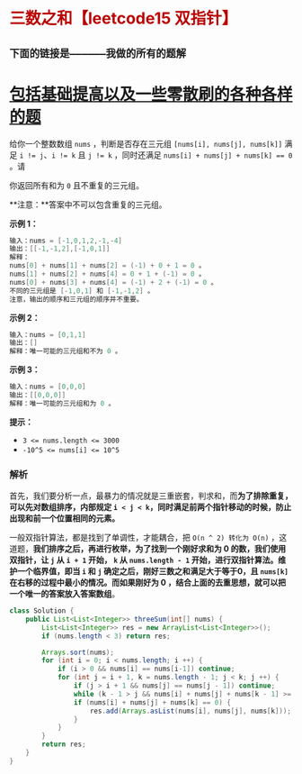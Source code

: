 # <font color='bb000'>三数之和【leetcode15 双指针】</font>


## **`下面的链接是——————我做的所有的题解`**

# [包括基础提高以及一些零散刷的各种各样的题](https://www.acwing.com/blog/content/33005/) 

给你一个整数数组 `nums` ，判断是否存在三元组 `[nums[i], nums[j], nums[k]]` 满足 `i != j`、`i != k` 且 `j != k` ，同时还满足 `nums[i] + nums[j] + nums[k] == 0` 。请

你返回所有和为 `0` 且不重复的三元组。

**注意：**答案中不可以包含重复的三元组。

 

**示例 1：**

```java
输入：nums = [-1,0,1,2,-1,-4]
输出：[[-1,-1,2],[-1,0,1]]
解释：
nums[0] + nums[1] + nums[2] = (-1) + 0 + 1 = 0 。
nums[1] + nums[2] + nums[4] = 0 + 1 + (-1) = 0 。
nums[0] + nums[3] + nums[4] = (-1) + 2 + (-1) = 0 。
不同的三元组是 [-1,0,1] 和 [-1,-1,2] 。
注意，输出的顺序和三元组的顺序并不重要。
```

**示例 2：**

```java
输入：nums = [0,1,1]
输出：[]
解释：唯一可能的三元组和不为 0 。
```

**示例 3：**

```java
输入：nums = [0,0,0]
输出：[[0,0,0]]
解释：唯一可能的三元组和为 0 。
```

 

**提示：**

- `3 <= nums.length <= 3000`
- `-10^5 <= nums[i] <= 10^5`



### 解析

首先，我们要分析一点，最暴力的情况就是三重嵌套，判求和，而**为了排除重复，可以先对数组排序，内部规定 `i < j < k`，同时满足前两个指针移动的时候，防止出现和前一个位置相同的元素。**

一般双指针算法，都是找到了单调性，才能耦合，把 `O(n ^ 2) 转化为 O(n)` ，这道题，**我们排序之后，再进行枚举，为了找到一个刚好求和为 0 的数，我们使用双指针，让 `j` 从 `i + 1` 开始， `k` 从 `nums.length - 1` 开始，进行双指针算法。维护一个临界值，即当 `i` 和 `j` 确定之后，刚好三数之和满足大于等于0，且 `nums[k]` 在右移的过程中最小的情况。而如果刚好为 0 ，结合上面的去重思想，就可以把一个唯一的答案放入答案数组**。

```java
class Solution {
    public List<List<Integer>> threeSum(int[] nums) {
        List<List<Integer>> res = new ArrayList<List<Integer>>();
        if (nums.length < 3) return res;

        Arrays.sort(nums);
        for (int i = 0; i < nums.length; i ++) {
            if (i > 0 && nums[i] == nums[i-1]) continue;
            for (int j = i + 1, k = nums.length - 1; j < k; j ++) {
                if (j > i + 1 && nums[j] == nums[j - 1]) continue;
                while (k - 1 > j && nums[i] + nums[j] + nums[k - 1] >= 0) k --;
                if (nums[i] + nums[j] + nums[k] == 0) {
                    res.add(Arrays.asList(nums[i], nums[j], nums[k]));
                }
            }
        }
        return res;
    }
}
```

